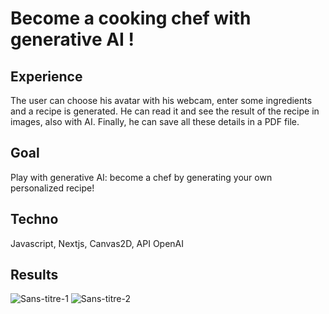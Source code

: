 <h1>Become a cooking chef with generative AI !</h1>

## Experience

The user can choose his avatar with his webcam, enter some ingredients and a recipe is generated. He can read it and see the result of the recipe in images, also with AI. Finally, he can save all these details in a PDF file.

## Goal

Play with generative AI: become a chef by generating your own personalized recipe!

## Techno

Javascript, Nextjs, Canvas2D, API OpenAI

## Results


![Sans-titre-1](https://user-images.githubusercontent.com/77757761/213553377-da8f4b50-ddc2-4885-9449-13caae5e127b.jpg)
![Sans-titre-2](https://user-images.githubusercontent.com/77757761/213553732-79b5192f-8d05-4e82-8169-a9764eee0cb0.jpg)
